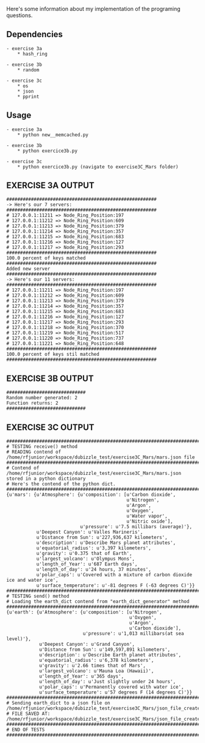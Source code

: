 Here's some information about my implementation of the programing questions.

Dependencies
------------

	- exercise 3a 
		* hash_ring
		
	- exercise 3b
		* random
		
	- exercise 3c
		* os
		* json
		* pprint

Usage
-----

	- exercise 3a 
		* python new__memcached.py
		
	- exercise 3b
		* python exercice3b.py
		
	- exercise 3c
		* python exercice3b.py (navigate to exercise3C_Mars folder)



EXERCISE 3A OUTPUT
-------------------

	#######################################################
	-> Here's our 7 servers:
	#######################################################
	# 127.0.0.1:11211 => Node_Ring_Position:197
	# 127.0.0.1:11212 => Node_Ring_Position:609
	# 127.0.0.1:11213 => Node_Ring_Position:379
	# 127.0.0.1:11214 => Node_Ring_Position:357
	# 127.0.0.1:11215 => Node_Ring_Position:683
	# 127.0.0.1:11216 => Node_Ring_Position:127
	# 127.0.0.1:11217 => Node_Ring_Position:293
	#######################################################
	100.0 percent of keys matched
	#######################################################
	Added new server
	#######################################################
	-> Here's our 11 servers:
	#######################################################
	# 127.0.0.1:11211 => Node_Ring_Position:197
	# 127.0.0.1:11212 => Node_Ring_Position:609
	# 127.0.0.1:11213 => Node_Ring_Position:379
	# 127.0.0.1:11214 => Node_Ring_Position:357
	# 127.0.0.1:11215 => Node_Ring_Position:683
	# 127.0.0.1:11216 => Node_Ring_Position:127
	# 127.0.0.1:11217 => Node_Ring_Position:293
	# 127.0.0.1:11218 => Node_Ring_Position:370
	# 127.0.0.1:11219 => Node_Ring_Position:517
	# 127.0.0.1:11220 => Node_Ring_Position:737
	# 127.0.0.1:11221 => Node_Ring_Position:648
	#######################################################
	100.0 percent of keys stil matched
	#######################################################



EXERCISE 3B OUTPUT
------------------

	#############################
	Random number generated: 2
	Function returns: 2
	#############################



EXERCISE 3C OUTPUT
--------------------

	###################################################################################################################
	# TESTING receive() method
	# READING contend of /home/rfjunior/workspace/dubizzle_test/exercise3C_Mars/mars.json file
	###################################################################################################################
	# Contend of /home/rfjunior/workspace/dubizzle_test/exercise3C_Mars/mars.json stored in a python dictionary
	# Here's the contend of the python dict.
	###################################################################################################################
	{u'mars': {u'Atmosphere': {u'composition': [u'Carbon dioxide',
	                                            u'Nitrogen',
	                                            u'Argon',
	                                            u'Oxygen',
	                                            u'Water vapor',
	                                            u'Nitric oxide'],
	                           u'pressure': u'7.5 millibars (average)'},
	           u'Deepest Canyon': u'Valles Marineris',
	           u'Distance from Sun': u'227,936,637 kilometers',
	           u'description': u'Describe Mars planet attributes',
	           u'equatorial_radius': u'3,397 kilometers',
	           u'gravity': u'0.375 that of Earth',
	           u'largest_volcano': u'Olympus Mons',
	           u'length_of_Year': u'687 Earth days',
	           u'length_of_day': u'24 hours, 37 minutes',
	           u'polar_caps': u'Covered with a mixture of carbon dioxide ice and water ice',
	           u'surface_temperature': u'-81 degrees F (-63 degrees C)'}}
	###################################################################################################################
	# TESTING send() method
	# Loading the earth_dict contend from "earth_dict_generator" method
	###################################################################################################################
	{u'earth': {u'Atmosphere': {u'composition': [u'Nitrogen',
	                                             u'Oxygen',
	                                             u'Argon',
	                                             u'Carbon dioxide'],
	                            u'pressure': u'1,013 millibars(at sea level)'},
	            u'Deepest Canyon': u'Grand Canyon',
	            u'Distance from Sun': u'149,597,891 kilometers',
	            u'description': u'Describe Earth planet attributes',
	            u'equatorial_radius': u'6,378 kilometers',
	            u'gravity': u'2.66 times that of Mars',
	            u'largest_volcano': u'Mauna Loa (Hawaii)',
	            u'length_of_Year': u'365 days',
	            u'length_of_day': u'Just slightly under 24 hours',
	            u'polar_caps': u'Permanently covered with water ice',
	            u'surface_temperature': u'57 degrees F (14 degrees C)'}}
	###################################################################################################################
	# Sending earth_dict to a json file on /home/rfjunior/workspace/dubizzle_test/exercise3C_Mars/json_file_created/
	# FILE SAVED AT: /home/rfjunior/workspace/dubizzle_test/exercise3C_Mars/json_file_created/earth.json
	###################################################################################################################
	# END OF TESTS
	###################################################################################################################









